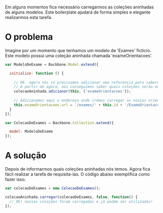 Em alguns momentos fica necessário carregarmos as coleções aninhadas de alguns modelos. Este boilerplate ajudará de forma simples 
e elegante realizarmos esta tarefa.

# O problema

Imagine por um momento que tenhamos um modelo de 'Exames' ficticio. Este modelo possui uma coleção aninhada chamada 'exameOrientacoes'.

```javascript
var ModeloDeExame = Backbone.Model.extend({

  initialize: function () {
  
    // Ok. agora nós só precisamos adicionar uma referencia para sabermos quais coleções nós temos.
    // A partir de agora, nós conseguimos saber quais coleções serão necessárias carregar.
    colecaoAninhada.adicionar(this, ['exameOrientacoes']);
  
    // Adicionamos aqui o endereço onde iremos carregar as nossas orientações dos exames.
    this.exameOrientacoes.url = '/exames/' + this.id + '/ExameOrientacoes';
  }
});

var ColecaoDeExames = Backbone.Collection.extend({

  model: ModeloDeExame
});
```

# A solução

Depois de informarmos quais coleções aninhadas nós temos. Agora fica fácil realizar a tarefa de requisita-las. O código abaixo 
exemplifica como fazer isso.

```javascript
var colecaoDeExames = new ColecaoDeExames();

colecaoAninhada.carregar(colecaoDeExames, false, function() {
  // Ok! nossas coleções foram carregadas e já podem ser utilizadas!
});
```
